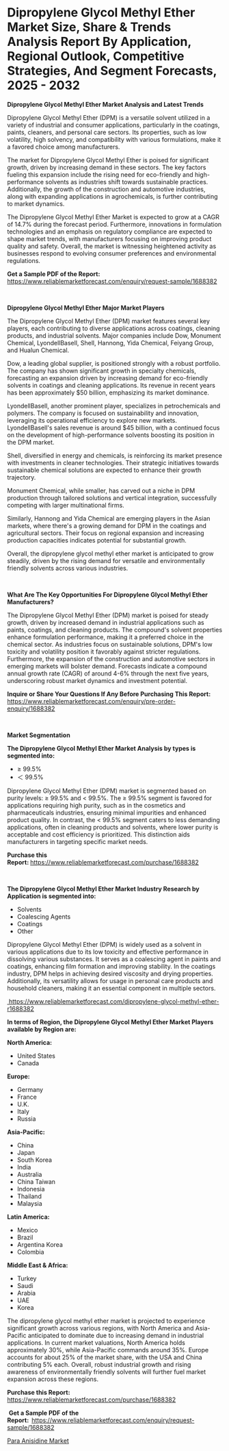 <p><h1>Dipropylene Glycol Methyl Ether Market Size, Share & Trends Analysis Report By Application, Regional Outlook, Competitive Strategies, And Segment Forecasts, 2025 - 2032</h1></p><p><strong>Dipropylene Glycol Methyl Ether Market Analysis and Latest Trends</strong></p>
<p><p>Dipropylene Glycol Methyl Ether (DPM) is a versatile solvent utilized in a variety of industrial and consumer applications, particularly in the coatings, paints, cleaners, and personal care sectors. Its properties, such as low volatility, high solvency, and compatibility with various formulations, make it a favored choice among manufacturers.</p><p>The market for Dipropylene Glycol Methyl Ether is poised for significant growth, driven by increasing demand in these sectors. The key factors fueling this expansion include the rising need for eco-friendly and high-performance solvents as industries shift towards sustainable practices. Additionally, the growth of the construction and automotive industries, along with expanding applications in agrochemicals, is further contributing to market dynamics.</p><p>The Dipropylene Glycol Methyl Ether Market is expected to grow at a CAGR of 14.7% during the forecast period. Furthermore, innovations in formulation technologies and an emphasis on regulatory compliance are expected to shape market trends, with manufacturers focusing on improving product quality and safety. Overall, the market is witnessing heightened activity as businesses respond to evolving consumer preferences and environmental regulations.</p></p>
<p><strong>Get a Sample PDF of the Report:&nbsp;</strong> <a href="https://www.reliablemarketforecast.com/enquiry/request-sample/1688382?utm_campaign=2413&utm_medium=2&utm_source=Github&utm_content=ia&utm_term=01042025&utm_id=dipropylene-glycol-methyl-ether">https://www.reliablemarketforecast.com/enquiry/request-sample/1688382</a></p>
<p>&nbsp;</p>
<p><strong>Dipropylene Glycol Methyl Ether Major Market Players</strong></p>
<p><p>The Dipropylene Glycol Methyl Ether (DPM) market features several key players, each contributing to diverse applications across coatings, cleaning products, and industrial solvents. Major companies include Dow, Monument Chemical, LyondellBasell, Shell, Hannong, Yida Chemical, Feiyang Group, and Hualun Chemical. </p><p>Dow, a leading global supplier, is positioned strongly with a robust portfolio. The company has shown significant growth in specialty chemicals, forecasting an expansion driven by increasing demand for eco-friendly solvents in coatings and cleaning applications. Its revenue in recent years has been approximately $50 billion, emphasizing its market dominance.</p><p>LyondellBasell, another prominent player, specializes in petrochemicals and polymers. The company is focused on sustainability and innovation, leveraging its operational efficiency to explore new markets. LyondellBasell's sales revenue is around $45 billion, with a continued focus on the development of high-performance solvents boosting its position in the DPM market.</p><p>Shell, diversified in energy and chemicals, is reinforcing its market presence with investments in cleaner technologies. Their strategic initiatives towards sustainable chemical solutions are expected to enhance their growth trajectory.</p><p>Monument Chemical, while smaller, has carved out a niche in DPM production through tailored solutions and vertical integration, successfully competing with larger multinational firms.</p><p>Similarly, Hannong and Yida Chemical are emerging players in the Asian markets, where there's a growing demand for DPM in the coatings and agricultural sectors. Their focus on regional expansion and increasing production capacities indicates potential for substantial growth.</p><p>Overall, the dipropylene glycol methyl ether market is anticipated to grow steadily, driven by the rising demand for versatile and environmentally friendly solvents across various industries.</p></p>
<p>&nbsp;</p>
<p><strong>What Are The Key Opportunities For Dipropylene Glycol Methyl Ether Manufacturers?</strong></p>
<p><p>The Dipropylene Glycol Methyl Ether (DPM) market is poised for steady growth, driven by increased demand in industrial applications such as paints, coatings, and cleaning products. The compound's solvent properties enhance formulation performance, making it a preferred choice in the chemical sector. As industries focus on sustainable solutions, DPM's low toxicity and volatility position it favorably against stricter regulations. Furthermore, the expansion of the construction and automotive sectors in emerging markets will bolster demand. Forecasts indicate a compound annual growth rate (CAGR) of around 4-6% through the next five years, underscoring robust market dynamics and investment potential.</p></p>
<p><strong>Inquire or Share Your Questions If Any Before Purchasing This Report:</strong> <a href="https://www.reliablemarketforecast.com/enquiry/pre-order-enquiry/1688382?utm_campaign=2413&utm_medium=2&utm_source=Github&utm_content=ia&utm_term=01042025&utm_id=dipropylene-glycol-methyl-ether">https://www.reliablemarketforecast.com/enquiry/pre-order-enquiry/1688382</a></p>
<p>&nbsp;</p>
<p><strong>Market Segmentation</strong></p>
<p><strong>The Dipropylene Glycol Methyl Ether Market Analysis by types is segmented into:</strong></p>
<p><ul><li>≥ 99.5%</li><li>＜ 99.5%</li></ul></p>
<p><p>Dipropylene Glycol Methyl Ether (DPM) market is segmented based on purity levels: ≥ 99.5% and < 99.5%. The ≥ 99.5% segment is favored for applications requiring high purity, such as in the cosmetics and pharmaceuticals industries, ensuring minimal impurities and enhanced product quality. In contrast, the < 99.5% segment caters to less demanding applications, often in cleaning products and solvents, where lower purity is acceptable and cost efficiency is prioritized. This distinction aids manufacturers in targeting specific market needs.</p></p>
<p><strong>Purchase this Report:&nbsp;</strong><a href="https://www.reliablemarketforecast.com/purchase/1688382?utm_campaign=2413&utm_medium=2&utm_source=Github&utm_content=ia&utm_term=01042025&utm_id=dipropylene-glycol-methyl-ether">https://www.reliablemarketforecast.com/purchase/1688382</a></p>
<p>&nbsp;</p>
<p><strong>The Dipropylene Glycol Methyl Ether Market Industry Research by Application is segmented into:</strong></p>
<p><ul><li>Solvents</li><li>Coalescing Agents</li><li>Coatings</li><li>Other</li></ul></p>
<p><p>Dipropylene Glycol Methyl Ether (DPM) is widely used as a solvent in various applications due to its low toxicity and effective performance in dissolving various substances. It serves as a coalescing agent in paints and coatings, enhancing film formation and improving stability. In the coatings industry, DPM helps in achieving desired viscosity and drying properties. Additionally, its versatility allows for usage in personal care products and household cleaners, making it an essential component in multiple sectors.</p></p>
<p><a href="https://www.reliablemarketforecast.com/dipropylene-glycol-methyl-ether-r1688382?utm_campaign=2413&utm_medium=2&utm_source=Github&utm_content=ia&utm_term=01042025&utm_id=dipropylene-glycol-methyl-ether">&nbsp;https://www.reliablemarketforecast.com/dipropylene-glycol-methyl-ether-r1688382</a></p>
<p><strong>In terms of Region, the Dipropylene Glycol Methyl Ether Market Players available by Region are:</strong></p>
<p>
    <p> <strong> North America: </strong>
        <ul>
            <li>United States</li>
            <li>Canada</li>
        </ul>
        </p> 
    <p> <strong> Europe: </strong>
        <ul>
            <li>Germany</li>
            <li>France</li>
            <li>U.K.</li>
            <li>Italy</li>
            <li>Russia</li>
        </ul>
        </p> 
    <p> <strong> Asia-Pacific: </strong>
        <ul>
            <li>China</li>
            <li>Japan</li>
            <li>South Korea</li>
            <li>India</li>
            <li>Australia</li>
            <li>China Taiwan</li>
            <li>Indonesia</li>
            <li>Thailand</li>
            <li>Malaysia</li>
        </ul>
        </p> 
    <p> <strong> Latin America: </strong>
        <ul>
            <li>Mexico</li>
            <li>Brazil</li>
            <li>Argentina Korea</li>
            <li>Colombia</li>
        </ul>
        </p> 
    <p> <strong> Middle East & Africa: </strong>
        <ul>
            <li>Turkey</li>
            <li>Saudi</li>
            <li>Arabia</li>
            <li>UAE</li>
            <li>Korea</li>
        </ul>
    </p>
    </p>
<p><p>The dipropylene glycol methyl ether market is projected to experience significant growth across various regions, with North America and Asia-Pacific anticipated to dominate due to increasing demand in industrial applications. In current market valuations, North America holds approximately 30%, while Asia-Pacific commands around 35%. Europe accounts for about 25% of the market share, with the USA and China contributing 5% each. Overall, robust industrial growth and rising awareness of environmentally friendly solvents will further fuel market expansion across these regions.</p></p>
<p><strong>Purchase this Report: </strong><a href="https://www.reliablemarketforecast.com/purchase/1688382?utm_campaign=2413&utm_medium=2&utm_source=Github&utm_content=ia&utm_term=01042025&utm_id=dipropylene-glycol-methyl-ether">https://www.reliablemarketforecast.com/purchase/1688382</a></p>
<p>&nbsp;<strong>Get a Sample PDF of the Report:&nbsp;&nbsp;</strong><a href="https://www.reliablemarketforecast.com/enquiry/request-sample/1688382?utm_campaign=2413&utm_medium=2&utm_source=Github&utm_content=ia&utm_term=01042025&utm_id=dipropylene-glycol-methyl-ether">https://www.reliablemarketforecast.com/enquiry/request-sample/1688382</a></p>
<p><strong></strong></p>
<p><p><a href="https://github.com/hartsockdonnette82/Market-Research-Report-List-1/blob/main/para-anisidine-market.md?utm_campaign=2413&utm_medium=2&utm_source=Github&utm_content=ia&utm_term=01042025&utm_id=dipropylene-glycol-methyl-ether">Para Anisidine Market</a></p></p>